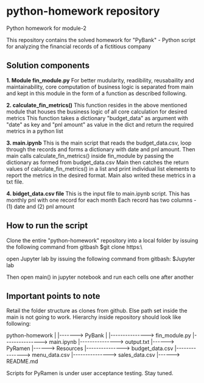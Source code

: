# python-homework repository
Python homework for module-2

This repository contains the solved homework for "PyBank" - Python script for analyzing the financial records of a fictitious company 

## Solution components
**1. Module fin_module.py**
For better mudularity, readibility, reusabaility and maintainability, core computation of business logic is separated from main and kept in this module in the form of a function as described following.

**2. calculate_fin_metrics()**
This function resides in the above mentioned module that houses the business logic of all core calculation for desired metrics
This function takes a dictionary "budget_data" as argument with "date" as key and "pnl amount" as value in the dict and 
return the required metrics in a python list

**3. main.ipynb**
This is the main script that reads the budget_data.csv, loop through the records and forms a dictionary with date and pnl amount. 
Then main calls calculate_fin_metrics() inside fin_module by passing the dictionary as formed from budget_data.csv
Main then catches the return values of calculate_fin_metrics() in a list and print individual list elements to report the metrics in the desired format.
Main also writed these metrics in a txt file.

**4. bidget_data.csv file**
This is the input file to main.ipynb script. 
This has monthly pnl with one record for each month
Each record has two columns - (1) date and  (2) pnl amount

## How to run the script
Clone the entire "python-homework" repository into a local folder by issuing the following command from gitbash
$git clone https:\\

open Jupyter lab by issuing the following command from gitbash:
$Jupyter lab

Then open main() in jupyter notebook and run each cells one after another

## Important points to note
Retail the folder structure as clones from github. Else path set inside the main is not going to work. 
Hierarchy inside repository should look like following:

python-homework
     |
     |-------> PyBank
        |
        |---------------> fin_module.py
        |---------------> main.ipynb
        |---------------> output.txt
     |------> PyRamen
     |------> Resources
        |---------------> budget_data.csv
        |---------------> menu_data.csv
        |---------------> sales_data.csv
     |------> README.md

Scripts for PyRamen is under user acceptance testing. Stay tuned. 



